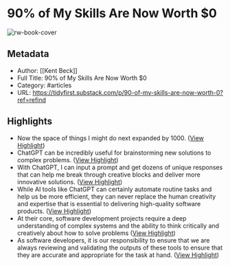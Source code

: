 # 90% of My Skills Are Now Worth $0

![rw-book-cover](https://substackcdn.com/image/fetch/w_1200,h_600,c_limit,f_jpg,q_auto:good,fl_progressive:steep/https%3A%2F%2Fsubstack-post-media.s3.amazonaws.com%2Fpublic%2Fimages%2F12f1f754-77a0-489b-8050-16e209721f0b_587x328.png)

## Metadata
- Author: [[Kent Beck]]
- Full Title: 90% of My Skills Are Now Worth $0
- Category: #articles
- URL: https://tidyfirst.substack.com/p/90-of-my-skills-are-now-worth-0?ref=refind

## Highlights
- Now the space of things I might do next expanded by 1000. ([View Highlight](https://read.readwise.io/read/01h1sxmywy744w5rnp10zymqwk))
- ChatGPT can be incredibly useful for brainstorming new solutions to complex problems. ([View Highlight](https://read.readwise.io/read/01h1sxqts7n4n5f8vys6xepgc4))
- With ChatGPT, I can input a prompt and get dozens of unique responses that can help me break through creative blocks and deliver more innovative solutions. ([View Highlight](https://read.readwise.io/read/01h1sxqz0896f63sx07sesjap9))
- While AI tools like ChatGPT can certainly automate routine tasks and help us be more efficient, they can never replace the human creativity and expertise that is essential to delivering high-quality software products. ([View Highlight](https://read.readwise.io/read/01h1sxsen08qxrvc3z6x9wx3wg))
- At their core, software development projects require a deep understanding of complex systems and the ability to think critically and creatively about how to solve problems ([View Highlight](https://read.readwise.io/read/01h1sxt6cawq6fc3mwjbt8949s))
- As software developers, it is our responsibility to ensure that we are always reviewing and validating the outputs of these tools to ensure that they are accurate and appropriate for the task at hand. ([View Highlight](https://read.readwise.io/read/01h1sxthqkyzvjxx8154f36wxz))
